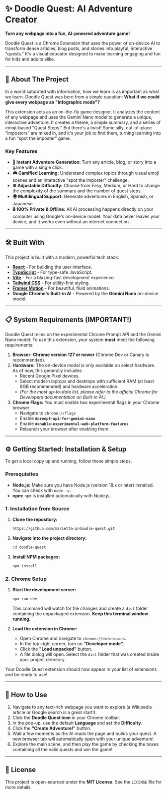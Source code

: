 # ✨ Doodle Quest: AI Adventure Creator

**Turn any webpage into a fun, AI-powered adventure game!**

Doodle Quest is a Chrome Extension that uses the power of on-device AI to transform dense articles, blog posts, and stories into playful, interactive "quests." It's a visual educator designed to make learning engaging and fun for kids and adults alike.


---

## 🚀 About The Project

In a world saturated with information, how we learn is as important as what we learn. Doodle Quest was born from a simple question: **What if we could give every webpage an "infographic mode"?**

This extension acts as an on-the-fly game designer. It analyzes the content of any webpage and uses the Gemini Nano model to generate a unique, interactive adventure. It creates a theme, a simple summary, and a series of emoji-based "Quest Steps." But there's a twist! Some silly, out-of-place "impostors" are mixed in, and it's your job to find them, turning learning into a fun "spot the imposter" game.

### Key Features

*   **🧠 Instant Adventure Generation:** Turn any article, blog, or story into a game with a single click.
*   **🎮 Gamified Learning:** Understand complex topics through visual emoji scenes and an interactive "spot the imposter" challenge.
*   **⚙️ Adjustable Difficulty:** Choose from Easy, Medium, or Hard to change the complexity of the summary and the number of quest steps.
*   **🌍 Multilingual Support:** Generate adventures in English, Spanish, or Japanese.
*   **🔒 100% Private & Offline:** All AI processing happens directly on your computer using Google's on-device model. Your data never leaves your device, and it works even without an internet connection.

---

## 🛠️ Built With

This project is built with a modern, powerful tech stack:

*   **[React](https://reactjs.org/)** - For building the user interface.
*   **[TypeScript](https://www.typescriptlang.org/)** - For type-safe JavaScript.
*   **[Vite](https://vitejs.dev/)** - For a blazing-fast development experience.
*   **[Tailwind CSS](https://tailwindcss.com/)** - For utility-first styling.
*   **[Framer Motion](https://www.framer.com/motion/)** - For beautiful, fluid animations.
*   **Google Chrome's Built-in AI** - Powered by the **Gemini Nano** on-device model.

---

## 📋 System Requirements (IMPORTANT!)

Doodle Quest relies on the experimental Chrome Prompt API and the Gemini Nano model. To use this extension, your system **must** meet the following requirements:

1.  **Browser:** **Chrome version 127 or newer** (Chrome Dev or Canary is recommended).
2.  **Hardware:** The on-device model is only available on select hardware. As of now, this generally includes:
    *   Recent Google Pixel devices.
    *   Select modern laptops and desktops with sufficient RAM (at least 8GB recommended) and hardware acceleration.
    *   *(For the most up-to-date list, please refer to the official Chrome for Developers documentation on Built-in AI.)*
3.  **Chrome Flags:** You must enable two experimental flags in your Chrome browser:
    *   Navigate to `chrome://flags`
    *   Enable **`#prompt-api-for-gemini-nano`**
    *   Enable **`#enable-experimental-web-platform-features`**
    *   Relaunch your browser after enabling them.

---

## ⚙️ Getting Started: Installation & Setup

To get a local copy up and running, follow these simple steps.

### Prerequisites

*   **Node.js:** Make sure you have Node.js (version 18.x or later) installed. You can check with `node -v`.
*   **npm:** `npm` is installed automatically with Node.js.

### 1. Installation from Source

1.  **Clone the repository:**
    ```sh
    https://github.com/marietta-a/doodle-quest.git
    ```
2.  **Navigate into the project directory:**
    ```sh
    cd doodle-quest
    ```
3.  **Install NPM packages:**
    ```sh
    npm install
    ```

### 2. Chrome Setup

1.  **Start the development server:**
    ```sh
    npm run dev
    ```
    This command will watch for file changes and create a `dist` folder containing the unpackaged extension. **Keep this terminal window running.**

2.  **Load the extension in Chrome:**
    *   Open Chrome and navigate to `chrome://extensions`.
    *   In the top-right corner, turn on **"Developer mode"**.
    *   Click the **"Load unpacked"** button.
    *   A file dialog will open. Select the `dist` folder that was created inside your project directory.

Your Doodle Quest extension should now appear in your list of extensions and be ready to use!

---

## 📖 How to Use

1.  Navigate to any text-rich webpage you want to explore (a Wikipedia article or Google search is a great start!).
2.  Click the **Doodle Quest icon** in your Chrome toolbar.
3.  In the pop-up, use the default **Language** and set the **Difficulty**.
4.  Click the **"Create Adventure!"** button.
5.  Wait a few moments as the AI reads the page and builds your quest. A new browser tab will automatically open with your unique adventure!
6.  Explore the main scene, and then play the game by checking the boxes containing all the valid quests and win the game!

---

## 📄 License

This project is open-sourced under the **MIT License**. See the `LICENSE` file for more details.
